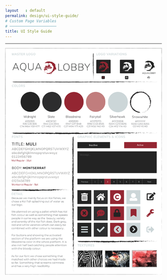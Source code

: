 ```yaml
---
layout   : default
permalink: design/ui-style-guide/
# Custom Page Variables
# ─────────────────────
title: UI Style Guide
---
```



-------
<img alt="style_guide" src="./../../assets/images/design/ui_style_guide.png" width="1000" height="auto" />
